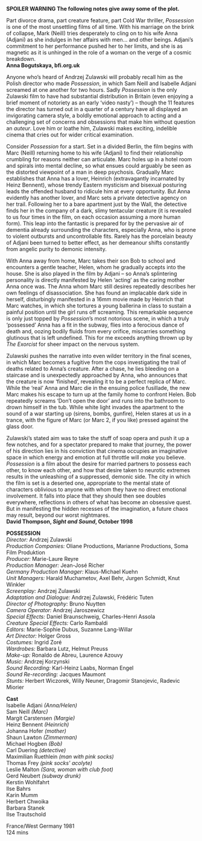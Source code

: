

**SPOILER WARNING The following notes give away some of the plot.**

Part divorce drama, part creature feature, part Cold War thriller, _Possession_ is one of the most unsettling films of all time. With his marriage on the brink of collapse, Mark (Neill) tries desperately to cling on to his wife Anna (Adjani) as she indulges in her affairs with men… and other beings. Adjani’s commitment to her performance pushed her to her limits, and she is as magnetic as it is unhinged in the role of a woman on the verge of a cosmic breakdown.  
**Anna Bogutskaya, bfi.org.uk**  

Anyone who’s heard of Andrzej Zulawski will probably recall him as the Polish director who made _Possession_, in which Sam Neill and Isabelle Adjani screamed at one another for two hours. Sadly _Possession_ is the only Zulawski film to have had substantial distribution in Britain (even enjoying a brief moment of notoriety as an early ‘video nasty’) – though the 11 features the director has turned out in a quarter of a century have all displayed an invigorating camera style, a boldly emotional approach to acting and a challenging set of concerns and obsessions that make him without question an _auteur_. Love him or loathe him, Zulawski makes exciting, indelible cinema that cries out for wider critical examination.

Consider _Possession_ for a start. Set in a divided Berlin, the film begins with Marc (Neill) returning home to his wife (Adjani) to find their relationship crumbling for reasons neither can articulate. Marc holes up in a hotel room and spirals into mental decline, so what ensues could arguably be seen as the distorted viewpoint of a man in deep psychosis. Gradually Marc establishes that Anna has a lover, Heinrich (extravagantly incarnated by Heinz Bennent), whose trendy Eastern mysticism and bisexual posturing leads the offended husband to ridicule him at every opportunity. But Anna evidently has another lover, and Marc sets a private detective agency on her trail. Following her to a bare apartment just by the Wall, the detective finds her in the company of a dark, slimy tentacular creature (it is revealed to us four times in the film, on each occasion assuming a more human form). This leap into the fantastic is prepared for by the pervasive air of dementia already surrounding the characters, especially Anna, who is prone to violent outbursts and uncontrollable fits. Rarely has the porcelain beauty of Adjani been turned to better effect, as her demeanour shifts constantly from angelic purity to demonic intensity.

With Anna away from home, Marc takes their son Bob to school and encounters a gentle teacher, Helen, whom he gradually accepts into the house. She is also played in the film by Adjani – so Anna’s splintering personality is directly manifested by Helen ‘acting’ as the caring mother Anna once was. The Anna whom Marc still desires repeatedly describes her own feelings of disassociation. She has found an implacable dark side in herself, disturbingly manifested in a 16mm movie made by Heinrich that Marc watches, in which she tortures a young ballerina in class to sustain a painful position until the girl runs off screaming. This remarkable sequence is only just topped by _Possession_’s most notorious scene, in which a truly ‘possessed’ Anna has a fit in the subway, flies into a ferocious dance of death and, oozing bodily fluids from every orifice, miscarries something glutinous that is left undefined. This for me exceeds anything thrown up by _The Exorcist_ for sheer impact on the nervous system.

Zulawski pushes the narrative into even wilder territory in the final scenes, in which Marc becomes a fugitive from the cops investigating the trail of deaths related to Anna’s creature. After a chase, he lies bleeding on a staircase and is unexpectedly approached by Anna, who announces that the creature is now ‘finished’, revealing it to be a perfect replica of Marc. While the ‘real’ Anna and Marc die in the ensuing police fusillade, the new Marc makes his escape to turn up at the family home to confront Helen. Bob repeatedly screams ‘Don’t open the door’ and runs into the bathroom to drown himself in the tub. While white light invades the apartment to the sound of a war starting up (sirens, bombs, gunfire), Helen stares at us in a trance, with the figure of Marc (or Marc 2, if you like) pressed against the glass door.

Zulawski’s stated aim was to take the stuff of soap opera and push it up a few notches, and for a spectator prepared to make that journey, the power of his direction lies in his conviction that cinema occupies an imaginative space in which energy and emotion at full throttle will _make_ you believe. _Possession_ is a film about the desire for married partners to possess each other, to know each other, and how that desire taken to neurotic extremes results in the unleashing of a suppressed, demonic side. The city in which the film is set is a deserted one, appropriate to the mental state of characters oblivious to anyone with whom they have no direct emotional involvement. It falls into place that they should then see doubles everywhere, reflections in others of what has become an obsessive quest. But in manifesting the hidden recesses of the imagination, a future chaos may result, beyond our worst nightmares.  
**David Thompson, _Sight and Sound_, October 1998**  

**POSSESSION**  
_Director:_ Andrzej Zulawski  
_Production Companies:_ Oliane Productions, Marianne Productions,
Soma Film Produktion  
_Producer:_ Marie-Laure Reyre  
_Production Manager:_ Jean-José Richer  
_Germany Production Manager:_ Klaus-Michael Kuehn  
_Unit Managers:_ Harald Muchametov, Axel Behr, Jurgen Schmidt, Knut Winkler  
_Screenplay:_ Andrzej Zulawski  
_Adaptation and Dialogue:_ Andrzej Zulawski, Frédéric Tuten  
_Director of Photography:_ Bruno Nuytten  
_Camera Operator:_ Andrzej Jaroszewicz  
_Special Effects:_ Daniel Braunschweig, Charles-Henri Assola  
_Creature Special Effects:_ Carlo Rambaldi  
_Editors:_ Marie-Sophie Dubus, Suzanne Lang-Willar  
_Art Director:_ Holger Gross  
_Costumes:_ Ingrid Zoré  
_Wardrobes:_ Barbara Lutz, Helmut Preuss  
_Make-up:_ Ronaldo de Abreu, Laurence Azouvy  
_Music:_ Andrzej Korzynski  
_Sound Recording:_ Karl-Heinz Laabs, Norman Engel  
_Sound Re-recording:_ Jacques Maumont  
_Stunts:_ Herbert Wiczorek, Willy Neuner, Dragomir Stanojevic,
Radevic Miorier  

**Cast**  
Isabelle Adjani _(Anna/Helen)_  
Sam Neill _(Marc)_  
Margit Carstensen _(Margie)_  
Heinz Bennent _(Heinrich)_  
Johanna Hofer _(mother)_  
Shaun Lawton _(Zimmerman)_  
Michael Hogben _(Bob)_  
Carl Duering _(detective)_  
Maximilian Ruethlein _(man with pink socks)_  
Thomas Frey _(pink socks' acolyte)_  
Leslie Malton _(Sara, woman with club foot)_  
Gerd Neubert _(subway drunk)_  
Kerstin Wohlfahrt  
Ilse Bahrs  
Karin Mumm  
Herbert Chwoika  
Barbara Stanek  
Ilse Trautschold  

  
France/West Germany 1981  
124 mins  
<!--stackedit_data:
eyJoaXN0b3J5IjpbNzYzOTk2NzU0XX0=
-->